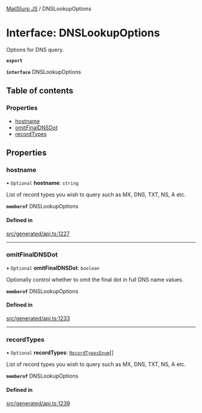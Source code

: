 [MailSlurp JS](../README.md) / DNSLookupOptions

# Interface: DNSLookupOptions

Options for DNS query.

**`export`**

**`interface`** DNSLookupOptions

## Table of contents

### Properties

- [hostname](DNSLookupOptions.md#hostname)
- [omitFinalDNSDot](DNSLookupOptions.md#omitfinaldnsdot)
- [recordTypes](DNSLookupOptions.md#recordtypes)

## Properties

### hostname

• `Optional` **hostname**: `string`

List of record types you wish to query such as MX, DNS, TXT, NS, A etc.

**`memberof`** DNSLookupOptions

#### Defined in

[src/generated/api.ts:1227](https://github.com/mailslurp/mailslurp-client/blob/5a5ba59/src/generated/api.ts#L1227)

___

### omitFinalDNSDot

• `Optional` **omitFinalDNSDot**: `boolean`

Optionally control whether to omit the final dot in full DNS name values.

**`memberof`** DNSLookupOptions

#### Defined in

[src/generated/api.ts:1233](https://github.com/mailslurp/mailslurp-client/blob/5a5ba59/src/generated/api.ts#L1233)

___

### recordTypes

• `Optional` **recordTypes**: [`RecordTypesEnum`](../enums/DNSLookupOptions.RecordTypesEnum.md)[]

List of record types you wish to query such as MX, DNS, TXT, NS, A etc.

**`memberof`** DNSLookupOptions

#### Defined in

[src/generated/api.ts:1239](https://github.com/mailslurp/mailslurp-client/blob/5a5ba59/src/generated/api.ts#L1239)
